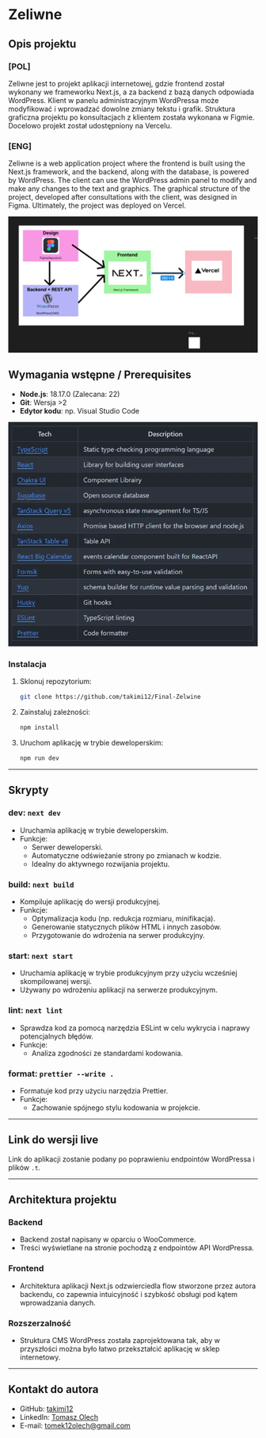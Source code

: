 # Zeliwne

## Opis projektu

### [POL]
Zeliwne jest to projekt aplikacji internetowej, gdzie frontend został wykonany we frameworku Next.js, a za backend z bazą danych odpowiada WordPress. Klient w panelu administracyjnym WordPressa może modyfikować i wprowadzać dowolne zmiany tekstu i grafik. Struktura graficzna projektu po konsultacjach z klientem została wykonana w Figmie. Docelowo projekt został udostępniony na Vercelu.

### [ENG]
Zeliwne is a web application project where the frontend is built using the Next.js framework, and the backend, along with the database, is powered by WordPress. The client can use the WordPress admin panel to modify and make any changes to the text and graphics. The graphical structure of the project, developed after consultations with the client, was designed in Figma. Ultimately, the project was deployed on Vercel.


![Technologie uzyte w projekcie](public/ReadMe/ReadMePhoto.png)




## Wymagania wstępne / Prerequisites

- **Node.js**: 18.17.0 (Zalecana: 22)
- **Git**: Wersja >2
- **Edytor kodu**: np. Visual Studio Code

![Techstack](public/ReadMe/TechStack.webp)


### Instalacja

1. Sklonuj repozytorium:
   ```bash
   git clone https://github.com/takimi12/Final-Zelwine
   ```
2. Zainstaluj zależności:
   ```bash
   npm install
   ```
3. Uruchom aplikację w trybie deweloperskim:
   ```bash
   npm run dev
   ```

---

## Skrypty

### dev: `next dev`
- Uruchamia aplikację w trybie deweloperskim.
- Funkcje:
  - Serwer deweloperski.
  - Automatyczne odświeżanie strony po zmianach w kodzie.
  - Idealny do aktywnego rozwijania projektu.

### build: `next build`
- Kompiluje aplikację do wersji produkcyjnej.
- Funkcje:
  - Optymalizacja kodu (np. redukcja rozmiaru, minifikacja).
  - Generowanie statycznych plików HTML i innych zasobów.
  - Przygotowanie do wdrożenia na serwer produkcyjny.

### start: `next start`
- Uruchamia aplikację w trybie produkcyjnym przy użyciu wcześniej skompilowanej wersji.
- Używany po wdrożeniu aplikacji na serwerze produkcyjnym.

### lint: `next lint`
- Sprawdza kod za pomocą narzędzia ESLint w celu wykrycia i naprawy potencjalnych błędów.
- Funkcje:
  - Analiza zgodności ze standardami kodowania.

### format: `prettier --write .`
- Formatuje kod przy użyciu narzędzia Prettier.
- Funkcje:
  - Zachowanie spójnego stylu kodowania w projekcie.

---

## Link do wersji live

Link do aplikacji zostanie podany po poprawieniu endpointów WordPressa i plików `.t`.

---

## Architektura projektu

### Backend
- Backend został napisany w oparciu o WooCommerce.
- Treści wyświetlane na stronie pochodzą z endpointów API WordPressa.

### Frontend
- Architektura aplikacji Next.js odzwierciedla flow stworzone przez autora backendu, co zapewnia intuicyjność i szybkość obsługi pod kątem wprowadzania danych.

### Rozszerzalność
- Struktura CMS WordPress została zaprojektowana tak, aby w przyszłości można było łatwo przekształcić aplikację w sklep internetowy.

---

## Kontakt do autora

- GitHub: [takimi12](https://github.com/takimi12)
- LinkedIn: [Tomasz Olech](https://www.linkedin.com/in/tomasz-olech-136b9a13a/)
- E-mail: [tomek12olech@gmail.com](mailto:tomek12olech@gmail.com)
